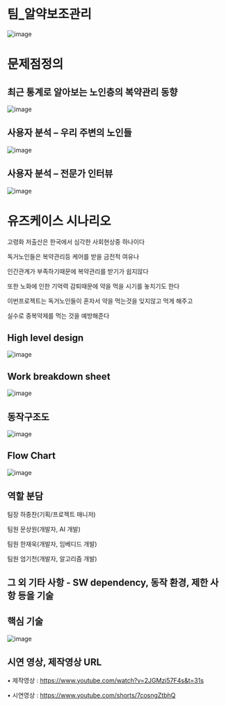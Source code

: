 # 팀_알약보조관리
![image](https://github.com/JongChanHa/Medication-management-aids/assets/136680397/cf70d888-d2e7-4350-aa12-1fdc4fdfd905)


# 문제점정의

## 최근 통계로 알아보는 노인층의 복약관리 동향
![image](https://github.com/JongChanHa/Medication-management-aids/assets/136680397/c5c8fc7a-ca64-4e51-b38f-c38a1c956526)

## 사용자 분석 – 우리 주변의 노인들
![image](https://github.com/JongChanHa/Medication-management-aids/assets/136680397/ac5c73f5-c047-4b15-b08e-f85b58845017)


## 사용자 분석 – 전문가 인터뷰
![image](https://github.com/JongChanHa/Medication-management-aids/assets/136680397/3266eb12-30df-4433-bb73-3283747cb8e0)

# 유즈케이스 시나리오

고령화 저출산은 한국에서 심각한 사회현상중 하나이다

독거노인들은 복약관리등 케어를 받을 금전적 여유나

인간관계가 부족하기때문에 복약관리를 받기가 쉽지않다

또한 노화에 인한 기억력 감퇴때문에 약을 먹을 시기를 놓치기도 한다

이번프로젝트는 독거노인들이 혼자서 약을 먹는것을 잊지않고 먹게 해주고

실수로 중복약제를 먹는 것을 예방해준다

## High level design​
![image](https://github.com/JongChanHa/Medication-management-aids/assets/136680397/78287c34-03d9-4239-a9bd-d337625b8b71)

## Work breakdown sheet​
![image](https://github.com/JongChanHa/Medication-management-aids/assets/136680397/69a9e2e1-21ca-48ba-9dc9-4a00f7c206ff)
									
## 동작구조도
![image](https://github.com/JongChanHa/Medication-management-aids/assets/136680397/fb887252-8605-422d-a8bf-374b14595d5b)

## Flow Chart
![image](https://github.com/kithousand/Medication-management-aids/assets/96045246/2892668f-25e7-4da1-88a1-05f6a372bdf5)

		 
## 역할 분담
팀장 하종찬(기획/프로젝트 매니저)

팀원 문상원(개발자, AI 개발)

팀원 한재욱(개발자, 임베디드 개발)

​팀원 엄기천(개발자, 알고리즘 개발)


## 그 외 기타 사항 - SW dependency, 동작 환경, 제한 사항 등을 기술

## 핵심 기술
![image](https://github.com/JongChanHa/Medication-management-aids/assets/136680397/46f456d8-8e78-4ed9-995e-cde3d947d234)

## 시연 영상, 제작영상 URL
• 제작영상 : https://www.youtube.com/watch?v=2JGMzi57F4s&t=31s

• 시연영상 : https://www.youtube.com/shorts/7cosngZtbhQ




